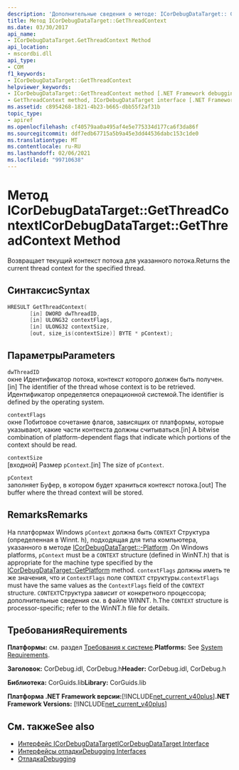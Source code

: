 ```yaml
---
description: 'Дополнительные сведения о методе: ICorDebugDataTarget:: GetThreadContext'
title: Метод ICorDebugDataTarget::GetThreadContext
ms.date: 03/30/2017
api_name:
- ICorDebugDataTarget.GetThreadContext Method
api_location:
- mscordbi.dll
api_type:
- COM
f1_keywords:
- ICorDebugDataTarget::GetThreadContext
helpviewer_keywords:
- ICorDebugDataTarget::GetThreadContext method [.NET Framework debugging]
- GetThreadContext method, ICorDebugDataTarget interface [.NET Framework debugging]
ms.assetid: c8954268-1821-4b23-b665-dbb55f2af31b
topic_type:
- apiref
ms.openlocfilehash: cf40579aa0a495af4e5e775334d177ca6f3da86f
ms.sourcegitcommit: ddf7edb67715a5b9a45e3dd44536dabc153c1de0
ms.translationtype: MT
ms.contentlocale: ru-RU
ms.lasthandoff: 02/06/2021
ms.locfileid: "99710638"
---
```

# <a name="icordebugdatatargetgetthreadcontext-method"></a><span data-ttu-id="14abc-103">Метод ICorDebugDataTarget::GetThreadContext</span><span class="sxs-lookup"><span data-stu-id="14abc-103">ICorDebugDataTarget::GetThreadContext Method</span></span>

<span data-ttu-id="14abc-104">Возвращает текущий контекст потока для указанного потока.</span><span class="sxs-lookup"><span data-stu-id="14abc-104">Returns the current thread context for the specified thread.</span></span>  
  
## <a name="syntax"></a><span data-ttu-id="14abc-105">Синтаксис</span><span class="sxs-lookup"><span data-stu-id="14abc-105">Syntax</span></span>  
  
```cpp  
HRESULT GetThreadContext(  
       [in] DWORD dwThreadID,  
       [in] ULONG32 contextFlags,  
       [in] ULONG32 contextSize,  
       [out, size_is(contextSize)] BYTE * pContext);  
```  
  
## <a name="parameters"></a><span data-ttu-id="14abc-106">Параметры</span><span class="sxs-lookup"><span data-stu-id="14abc-106">Parameters</span></span>  

 `dwThreadID`  
 <span data-ttu-id="14abc-107">окне Идентификатор потока, контекст которого должен быть получен.</span><span class="sxs-lookup"><span data-stu-id="14abc-107">[in] The identifier of the thread whose context is to be retrieved.</span></span> <span data-ttu-id="14abc-108">Идентификатор определяется операционной системой.</span><span class="sxs-lookup"><span data-stu-id="14abc-108">The identifier is defined by the operating system.</span></span>  
  
 `contextFlags`  
 <span data-ttu-id="14abc-109">окне Побитовое сочетание флагов, зависящих от платформы, которые указывают, какие части контекста должны считываться.</span><span class="sxs-lookup"><span data-stu-id="14abc-109">[in] A bitwise combination of platform-dependent flags that indicate which portions of the context should be read.</span></span>  
  
 `contextSize`  
 <span data-ttu-id="14abc-110">[входной] Размер `pContext`.</span><span class="sxs-lookup"><span data-stu-id="14abc-110">[in] The size of `pContext`.</span></span>  
  
 `pContext`  
 <span data-ttu-id="14abc-111">заполняет Буфер, в котором будет храниться контекст потока.</span><span class="sxs-lookup"><span data-stu-id="14abc-111">[out] The buffer where the thread context will be stored.</span></span>  
  
## <a name="remarks"></a><span data-ttu-id="14abc-112">Remarks</span><span class="sxs-lookup"><span data-stu-id="14abc-112">Remarks</span></span>  

 <span data-ttu-id="14abc-113">На платформах Windows `pContext` должна быть `CONTEXT` Структура (определенная в Winnt. h), подходящая для типа компьютера, указанного в методе [ICorDebugDataTarget::-Platform](icordebugdatatarget-getplatform-method.md) .</span><span class="sxs-lookup"><span data-stu-id="14abc-113">On Windows platforms, `pContext` must be a `CONTEXT` structure (defined in WinNT.h) that is appropriate for the machine type specified by the [ICorDebugDataTarget::GetPlatform](icordebugdatatarget-getplatform-method.md) method.</span></span> <span data-ttu-id="14abc-114">`contextFlags` должны иметь те же значения, что и `ContextFlags` поле `CONTEXT` структуры.</span><span class="sxs-lookup"><span data-stu-id="14abc-114">`contextFlags` must have the same values as the `ContextFlags` field of the `CONTEXT` structure.</span></span> <span data-ttu-id="14abc-115">`CONTEXT`Структура зависит от конкретного процессора; дополнительные сведения см. в файле WINNT. h.</span><span class="sxs-lookup"><span data-stu-id="14abc-115">The `CONTEXT` structure is processor-specific; refer to the WinNT.h file for details.</span></span>  
  
## <a name="requirements"></a><span data-ttu-id="14abc-116">Требования</span><span class="sxs-lookup"><span data-stu-id="14abc-116">Requirements</span></span>  

 <span data-ttu-id="14abc-117">**Платформы:** см. раздел [Требования к системе](../../get-started/system-requirements.md).</span><span class="sxs-lookup"><span data-stu-id="14abc-117">**Platforms:** See [System Requirements](../../get-started/system-requirements.md).</span></span>  
  
 <span data-ttu-id="14abc-118">**Заголовок:** CorDebug.idl, CorDebug.h</span><span class="sxs-lookup"><span data-stu-id="14abc-118">**Header:** CorDebug.idl, CorDebug.h</span></span>  
  
 <span data-ttu-id="14abc-119">**Библиотека:** CorGuids.lib</span><span class="sxs-lookup"><span data-stu-id="14abc-119">**Library:** CorGuids.lib</span></span>  
  
 <span data-ttu-id="14abc-120">**Платформа .NET Framework версии:**[!INCLUDE[net_current_v40plus](../../../../includes/net-current-v40plus-md.md)]</span><span class="sxs-lookup"><span data-stu-id="14abc-120">**.NET Framework Versions:** [!INCLUDE[net_current_v40plus](../../../../includes/net-current-v40plus-md.md)]</span></span>  
  
## <a name="see-also"></a><span data-ttu-id="14abc-121">См. также</span><span class="sxs-lookup"><span data-stu-id="14abc-121">See also</span></span>

- [<span data-ttu-id="14abc-122">Интерфейс ICorDebugDataTarget</span><span class="sxs-lookup"><span data-stu-id="14abc-122">ICorDebugDataTarget Interface</span></span>](icordebugdatatarget-interface.md)
- [<span data-ttu-id="14abc-123">Интерфейсы отладки</span><span class="sxs-lookup"><span data-stu-id="14abc-123">Debugging Interfaces</span></span>](debugging-interfaces.md)
- [<span data-ttu-id="14abc-124">Отладка</span><span class="sxs-lookup"><span data-stu-id="14abc-124">Debugging</span></span>](index.md)
